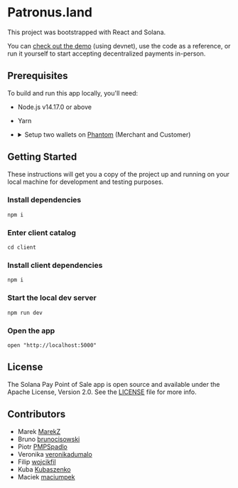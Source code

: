 # Patronus.land

This project was bootstrapped with React and Solana.

You can [check out the demo](https://www.patronus.land) (using devnet), use the code as a reference, or run it yourself to start accepting decentralized payments in-person.

## Prerequisites

To build and run this app locally, you'll need:

-   Node.js v14.17.0 or above
-   Yarn
-   <details>
        <summary> Setup two wallets on <a href="https://phantom.app">Phantom</a> (Merchant and Customer) </summary>

    #### 1. Create merchant wallet

    Follow the [guide][1] on how to create a wallet. This wallet will provide the recipient address.

    #### 2. Create customer wallet

    Follow the [guide][1] on how to create another wallet. This wallet will be paying for the goods/services.

    #### 3. Set Phantom to connect to devnet

    1. Click the settings icon in the Phantom window
    2. Select the "Change network" option and select "Devnet"

    #### 4. Airdrop SOL to customer wallet

    Use [solfaucet][3] to airdrop SOL to the customer wallet.

    #### 5. Airdrop USDC to customer wallet

    Use [dummyspl][4] to airdrop SOL to the customer wallet.
    > You'll need SOL in the customer wallet to pay for the goods/services + transaction fees

 </details>

## Getting Started

These instructions will get you a copy of the project up and running on your local machine for development and testing purposes.


### Install dependencies
```shell
npm i
```

### Enter client catalog
```shell
cd client
```

### Install client dependencies
```shell
npm i
```

### Start the local dev server
```shell
npm run dev
```

### Open the app
```shell
open "http://localhost:5000"
```

## License

The Solana Pay Point of Sale app is open source and available under the Apache License, Version 2.0. See the [LICENSE](./LICENSE) file for more info.

## Contributors

- Marek [MarekZ](https://github.com/katakumby)
- Bruno [brunocisowski](https://github.com/brunocisowski)
- Piotr [PMPSpadlo](https://github.com/PMPSpadlo)
- Veronika [veronikadumalo](https://github.com/veronikadumalo)
- Filip [wojcikfil](https://github.com/wojcikfil)
- Kuba [Kubaszenko](https://github.com/Kubaszenko)
- Maciek [maciumpek](https://github.com/maciumpek)

[1]: https://help.phantom.app/hc/en-us/articles/4406388623251-How-to-create-a-new-wallet
[3]: https://solfaucet.com/
[4]: https://spl-token-faucet.com/
